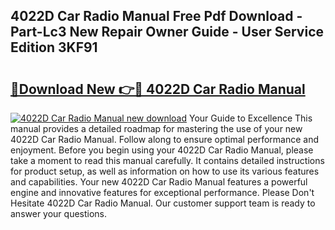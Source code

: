 ## 4022D Car Radio Manual Free Pdf Download - Part-Lc3 New Repair Owner Guide - User Service Edition 3KF91

# <h2><a href="http://bc32342.oget.top/?id=4022D+Car+Radio+Manual">🔗Download New 👉🔴 4022D Car Radio Manual</a></h2>

[![4022D Car Radio Manual new download](https://i.imgur.com/5g1atiW.png)](http://bc32342.oget.top/?id=4022D+Car+Radio+Manual)
Your Guide to Excellence This manual provides a detailed roadmap for mastering the use of your new 4022D Car Radio Manual. Follow along to ensure optimal performance and enjoyment. Before you begin using your 4022D Car Radio Manual, please take a moment to read this manual carefully. It contains detailed instructions for product setup, as well as information on how to use its various features and capabilities. Your new 4022D Car Radio Manual features a powerful engine and innovative features for exceptional performance. Please Don't Hesitate 4022D Car Radio Manual. Our customer support team is ready to answer your questions.

